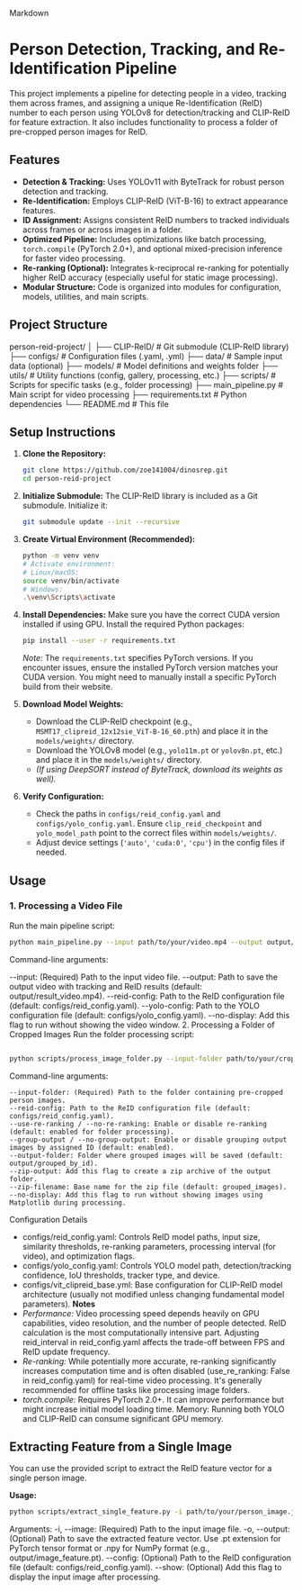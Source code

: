 Markdown

# Person Detection, Tracking, and Re-Identification Pipeline

This project implements a pipeline for detecting people in a video, tracking them across frames, and assigning a unique Re-Identification (ReID) number to each person using YOLOv8 for detection/tracking and CLIP-ReID for feature extraction. It also includes functionality to process a folder of pre-cropped person images for ReID.

## Features

* **Detection & Tracking:** Uses YOLOv11 with ByteTrack for robust person detection and tracking.
* **Re-Identification:** Employs CLIP-ReID (ViT-B-16) to extract appearance features.
* **ID Assignment:** Assigns consistent ReID numbers to tracked individuals across frames or across images in a folder.
* **Optimized Pipeline:** Includes optimizations like batch processing, `torch.compile` (PyTorch 2.0+), and optional mixed-precision inference for faster video processing.
* **Re-ranking (Optional):** Integrates k-reciprocal re-ranking for potentially higher ReID accuracy (especially useful for static image processing).
* **Modular Structure:** Code is organized into modules for configuration, models, utilities, and main scripts.

## Project Structure

person-reid-project/
│
├── CLIP-ReID/                # Git submodule (CLIP-ReID library)
├── configs/                  # Configuration files (.yaml, .yml)
├── data/                     # Sample input data (optional)
├── models/                   # Model definitions and weights folder
├── utils/                    # Utility functions (config, gallery, processing, etc.)
├── scripts/                  # Scripts for specific tasks (e.g., folder processing)
├── main_pipeline.py          # Main script for video processing
├── requirements.txt          # Python dependencies
└── README.md                 # This file


## Setup Instructions

1.  **Clone the Repository:**
    ```bash
    git clone https://github.com/zoe141004/dinosrep.git
    cd person-reid-project
    ```

2.  **Initialize Submodule:**
    The CLIP-ReID library is included as a Git submodule. Initialize it:
    ```bash
    git submodule update --init --recursive
    ```

3.  **Create Virtual Environment (Recommended):**
    ```bash
    python -m venv venv
    # Activate environment:
    # Linux/macOS:
    source venv/bin/activate
    # Windows:
    .\venv\Scripts\activate
    ```

4.  **Install Dependencies:**
    Make sure you have the correct CUDA version installed if using GPU. Install the required Python packages:
    ```bash
    pip install --user -r requirements.txt
    ```
    *Note:* The `requirements.txt` specifies PyTorch versions. If you encounter issues, ensure the installed PyTorch version matches your CUDA version. You might need to manually install a specific PyTorch build from their website.

5.  **Download Model Weights:**
    * Download the CLIP-ReID checkpoint (e.g., `MSMT17_clipreid_12x12sie_ViT-B-16_60.pth`) and place it in the `models/weights/` directory.
    * Download the YOLOv8 model (e.g., `yolo11m.pt` or `yolov8n.pt`, etc.) and place it in the `models/weights/` directory.
    * *(If using DeepSORT instead of ByteTrack, download its weights as well).*

6.  **Verify Configuration:**
    * Check the paths in `configs/reid_config.yaml` and `configs/yolo_config.yaml`. Ensure `clip_reid_checkpoint` and `yolo_model_path` point to the correct files within `models/weights/`.
    * Adjust device settings (`'auto'`, `'cuda:0'`, `'cpu'`) in the config files if needed.

## Usage

### 1. Processing a Video File

Run the main pipeline script:

```bash
python main_pipeline.py --input path/to/your/video.mp4 --output output/processed_video.mp4
```
Command-line arguments:

--input: (Required) Path to the input video file.
--output: Path to save the output video with tracking and ReID results (default: output/result_video.mp4).
--reid-config: Path to the ReID configuration file (default: configs/reid_config.yaml).
--yolo-config: Path to the YOLO configuration file (default: configs/yolo_config.yaml).
--no-display: Add this flag to run without showing the video window.
2. Processing a Folder of Cropped Images
Run the folder processing script:

```Bash

python scripts/process_image_folder.py --input-folder path/to/your/cropped_images/ --output-folder output/grouped_images/
```
Command-line arguments:
```
--input-folder: (Required) Path to the folder containing pre-cropped person images.
--reid-config: Path to the ReID configuration file (default: configs/reid_config.yaml).
--use-re-ranking / --no-re-ranking: Enable or disable re-ranking (default: enabled for folder processing).
--group-output / --no-group-output: Enable or disable grouping output images by assigned ID (default: enabled).
--output-folder: Folder where grouped images will be saved (default: output/grouped_by_id).
--zip-output: Add this flag to create a zip archive of the output folder.
--zip-filename: Base name for the zip file (default: grouped_images).
--no-display: Add this flag to run without showing images using Matplotlib during processing.
```
Configuration Details
* configs/reid_config.yaml: Controls ReID model paths, input size, similarity thresholds, re-ranking parameters, processing interval (for video), and optimization flags.
* configs/yolo_config.yaml: Controls YOLO model path, detection/tracking confidence, IoU thresholds, tracker type, and device.
* configs/vit_clipreid_base.yml: Base configuration for CLIP-ReID model architecture (usually not modified unless changing fundamental model parameters).
**Notes**
* *Performance:* Video processing speed depends heavily on GPU capabilities, video resolution, and the number of people detected. ReID calculation is the most computationally intensive part. Adjusting reid_interval in reid_config.yaml affects the trade-off between FPS and ReID update frequency.
* *Re-ranking:* While potentially more accurate, re-ranking significantly increases computation time and is often disabled (use_re_ranking: False in reid_config.yaml) for real-time video processing. It's generally recommended for offline tasks like processing image folders.
* *torch.compile:* Requires PyTorch 2.0+. It can improve performance but might increase initial model loading time.
Memory: Running both YOLO and CLIP-ReID can consume significant GPU memory.

## Extracting Feature from a Single Image

You can use the provided script to extract the ReID feature vector for a single person image.

**Usage:**

```bash
python scripts/extract_single_feature.py -i path/to/your/person_image.jpg [options]
```
Arguments:
-i, --image: (Required) Path to the input image file.
-o, --output: (Optional) Path to save the extracted feature vector. Use .pt extension for PyTorch tensor format or .npy for NumPy format (e.g., output/image_feature.pt).
--config: (Optional) Path to the ReID configuration file (default: configs/reid_config.yaml).
--show: (Optional) Add this flag to display the input image after processing.
